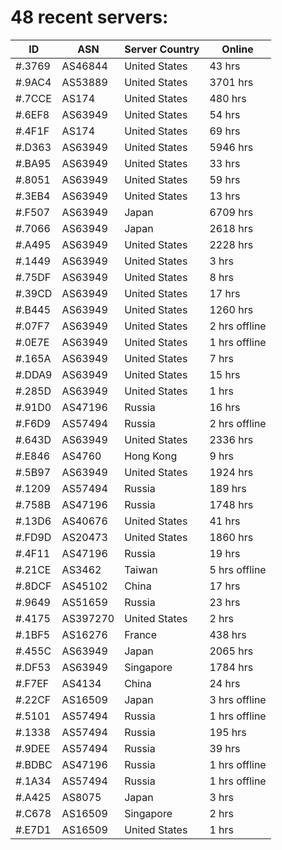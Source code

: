 # 48 recent servers:

| ID | ASN | Server Country | Online |
| ------ | ------ | ------ | ------ |
| #.3769 | AS46844 | United States | 43 hrs |
| #.9AC4 | AS53889 | United States | 3701 hrs |
| #.7CCE | AS174 | United States | 480 hrs |
| #.6EF8 | AS63949 | United States | 54 hrs |
| #.4F1F | AS174 | United States | 69 hrs |
| #.D363 | AS63949 | United States | 5946 hrs |
| #.BA95 | AS63949 | United States | 33 hrs |
| #.8051 | AS63949 | United States | 59 hrs |
| #.3EB4 | AS63949 | United States | 13 hrs |
| #.F507 | AS63949 | Japan | 6709 hrs |
| #.7066 | AS63949 | Japan | 2618 hrs |
| #.A495 | AS63949 | United States | 2228 hrs |
| #.1449 | AS63949 | United States | 3 hrs |
| #.75DF | AS63949 | United States | 8 hrs |
| #.39CD | AS63949 | United States | 17 hrs |
| #.B445 | AS63949 | United States | 1260 hrs |
| #.07F7 | AS63949 | United States | 2 hrs offline |
| #.0E7E | AS63949 | United States | 1 hrs offline |
| #.165A | AS63949 | United States | 7 hrs |
| #.DDA9 | AS63949 | United States | 15 hrs |
| #.285D | AS63949 | United States | 1 hrs |
| #.91D0 | AS47196 | Russia | 16 hrs |
| #.F6D9 | AS57494 | Russia | 2 hrs offline |
| #.643D | AS63949 | United States | 2336 hrs |
| #.E846 | AS4760 | Hong Kong | 9 hrs |
| #.5B97 | AS63949 | United States | 1924 hrs |
| #.1209 | AS57494 | Russia | 189 hrs |
| #.758B | AS47196 | Russia | 1748 hrs |
| #.13D6 | AS40676 | United States | 41 hrs |
| #.FD9D | AS20473 | United States | 1860 hrs |
| #.4F11 | AS47196 | Russia | 19 hrs |
| #.21CE | AS3462 | Taiwan | 5 hrs offline |
| #.8DCF | AS45102 | China | 17 hrs |
| #.9649 | AS51659 | Russia | 23 hrs |
| #.4175 | AS397270 | United States | 2 hrs |
| #.1BF5 | AS16276 | France | 438 hrs |
| #.455C | AS63949 | Japan | 2065 hrs |
| #.DF53 | AS63949 | Singapore | 1784 hrs |
| #.F7EF | AS4134 | China | 24 hrs |
| #.22CF | AS16509 | Japan | 3 hrs offline |
| #.5101 | AS57494 | Russia | 1 hrs offline |
| #.1338 | AS57494 | Russia | 195 hrs |
| #.9DEE | AS57494 | Russia | 39 hrs |
| #.BDBC | AS47196 | Russia | 1 hrs offline |
| #.1A34 | AS57494 | Russia | 1 hrs offline |
| #.A425 | AS8075 | Japan | 3 hrs |
| #.C678 | AS16509 | Singapore | 2 hrs |
| #.E7D1 | AS16509 | United States | 1 hrs |

